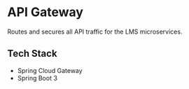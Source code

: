 # API Gateway

Routes and secures all API traffic for the LMS microservices.

## Tech Stack
- Spring Cloud Gateway
- Spring Boot 3 